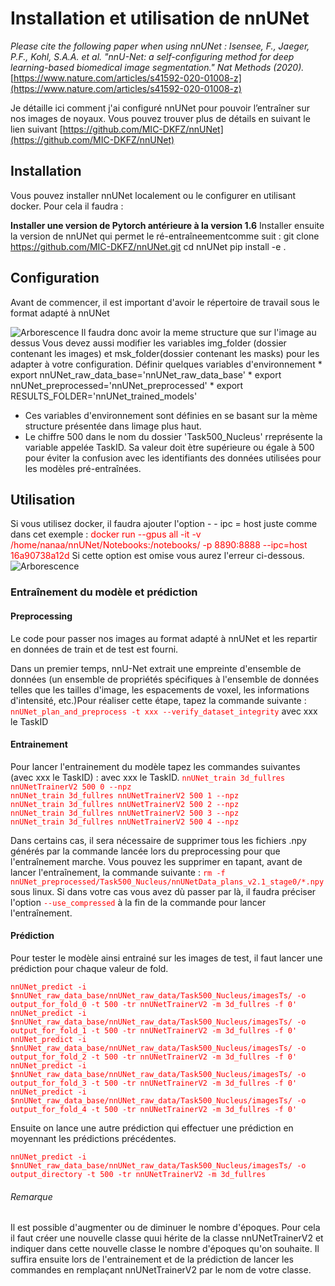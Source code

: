 # Installation et utilisation de nnUNet
*Please cite the following paper when using nnUNet :
Isensee, F., Jaeger, P.F., Kohl, S.A.A. et al. "nnU-Net: a self-configuring method for deep learning-based biomedical image segmentation." Nat Methods (2020).*
[https://www.nature.com/articles/s41592-020-01008-z](https://www.nature.com/articles/s41592-020-01008-z) 

Je détaille ici comment j'ai configuré nnUNet pour pouvoir l’entraîner sur nos images de noyaux.
Vous pouvez trouver plus de détails en suivant le lien suivant [https://github.com/MIC-DKFZ/nnUNet](https://github.com/MIC-DKFZ/nnUNet) 

## Installation

Vous pouvez installer nnUNet localement ou le configurer en utilisant docker. Pour cela il faudra :

**Installer une version de Pytorch antérieure à la version 1.6**
Installer ensuite la version de nnUNet qui permet le ré-entraîneementcomme suit :
	git clone https://github.com/MIC-DKFZ/nnUNet.git
cd nnUNet
pip install -e .

##  Configuration
Avant de commencer, il est important d'avoir le répertoire de travail sous le format adapté à nnUNet

![Arborescence](/home/nanaa/Documents/directories_to_make.png)
Il faudra donc avoir la meme structure que sur l'image au dessus
Vous devez aussi modifier les variables img_folder (dossier contenant les images) et msk_folder(dossier contenant les masks) pour les adapter à votre configuration.
Définir quelques variables d'environnement
	* export nnUNet_raw_data_base='nnUNet_raw_data_base'
	* export nnUNet_preprocessed='nnUNet_preprocessed'
	* export RESULTS_FOLDER='nnUNet_trained_models'
* Ces variables d'environnement sont définies en se basant sur la mème structure présentée dans limage plus haut.
* Le chiffre 500 dans le nom du dossier 'Task500_Nucleus' rreprésente la variable appelée TaskID. Sa valeur doit ètre supérieure ou égale à 500 pour éviter la confusion avec les identifiants des données utilisées pour les modèles pré-entraînées.

## Utilisation
Si vous utilisez docker, il faudra ajouter l'option - - ipc = host juste comme dans cet exemple :
<font color='red'>docker run --gpus all -it -v /home/nanaa/nnUNet/Notebooks:/notebooks/ -p 8890:8888 --ipc=host 16a90738a12d</font>
Si cette option est omise vous aurez l'erreur ci-dessous.
![Arborescence](/home/nanaa/Documents/eror.png)

### Entraînement du modèle et prédiction
#### Preprocessing
Le code pour passer nos images au format adapté à nnUNet et les repartir en données de train et de test est fourni.

Dans un premier temps, nnU-Net extrait une empreinte d'ensemble de données (un ensemble de propriétés spécifiques à l'ensemble de données telles que les tailles d'image, les espacements de voxel, les informations d'intensité, etc.)Pour réaliser cette étape, tapez la commande suivante : <font color='red'>``nnUNet_plan_and_preprocess -t xxx --verify_dataset_integrity``</font> avec xxx le TaskID
#### Entrainement
Pour lancer l'entrainement du modèle tapez  les commandes suivantes (avec xxx le TaskID) :
avec xxx le TaskID.
<font color='red'>``nnUNet_train 3d_fullres nnUNetTrainerV2 500 0 --npz``</font>  
<font color='red'>``nnUNet_train 3d_fullres nnUNetTrainerV2 500 1 --npz``</font>  
<font color='red'>``nnUNet_train 3d_fullres nnUNetTrainerV2 500 2 --npz``</font>  
<font color='red'>``nnUNet_train 3d_fullres nnUNetTrainerV2 500 3 --npz``</font>  
<font color='red'>``nnUNet_train 3d_fullres nnUNetTrainerV2 500 4 --npz``</font>  

Dans certains cas,  il sera nécessaire de supprimer tous les fichiers .npy générés par la commande lancée lors du preprocessing pour que l'entraînement marche. Vous pouvez les supprimer en tapant, avant de lancer l'entraînement, la commande suivante : 
 <font color='red'>``rm -f nnUNet_preprocessed/Task500_Nucleus/nnUNetData_plans_v2.1_stage0/*.npy``</font> sous linux. Si dans votre cas vous avez dù passer par là, il faudra préciser l'option  <font color='red'>``--use_compressed``</font>  à la fin de la commande pour lancer l'entraînement.
 
#### Prédiction

Pour tester le modèle ainsi entrainé sur les images de test, il faut lancer une prédiction pour chaque valeur de fold.

<font color='red'>``nnUNet_predict -i $nnUNet_raw_data_base/nnUNet_raw_data/Task500_Nucleus/imagesTs/ -o output_for_fold_0 -t 500 -tr nnUNetTrainerV2 -m 3d_fullres -f 0'``</font>  
<font color='red'>``nnUNet_predict -i $nnUNet_raw_data_base/nnUNet_raw_data/Task500_Nucleus/imagesTs/ -o output_for_fold_1 -t 500 -tr nnUNetTrainerV2 -m 3d_fullres -f 0'``</font>  
<font color='red'>``nnUNet_predict -i $nnUNet_raw_data_base/nnUNet_raw_data/Task500_Nucleus/imagesTs/ -o output_for_fold_2 -t 500 -tr nnUNetTrainerV2 -m 3d_fullres -f 0'``</font>   
<font color='red'>``nnUNet_predict -i $nnUNet_raw_data_base/nnUNet_raw_data/Task500_Nucleus/imagesTs/ -o output_for_fold_3 -t 500 -tr nnUNetTrainerV2 -m 3d_fullres -f 0'``</font>   
<font color='red'>``nnUNet_predict -i $nnUNet_raw_data_base/nnUNet_raw_data/Task500_Nucleus/imagesTs/ -o output_for_fold_4 -t 500 -tr nnUNetTrainerV2 -m 3d_fullres -f 0'``</font>     

Ensuite on lance une autre prédiction qui effectuer une prédiction en moyennant les prédictions précédentes.

<font color='red'>``nnUNet_predict -i $nnUNet_raw_data_base/nnUNet_raw_data/Task500_Nucleus/imagesTs/ -o output_directory -t 500 -tr nnUNetTrainerV2 -m 3d_fullres``</font>  

###### Remarque
Il est possible d'augmenter ou de diminuer le nombre d'époques.
Pour cela il faut créer une nouvelle classe quui hérite de la classe nnUNetTrainerV2 et indiquer dans cette nouvelle classe le nombre d'époques qu'on souhaite. Il suffira ensuite lors de l'entrainement et de la prédiction de lancer les commandes en remplaçant nnUNetTrainerV2 par le nom de votre classe.
